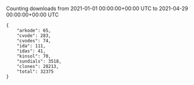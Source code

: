 
Counting downloads from 2021-01-01 00:00:00+00:00 UTC to 2021-04-29 00:00:00+00:00 UTC

```
{
    "arkode": 65,
    "cvode": 283,
    "cvodes": 74,
    "ida": 111,
    "idas": 41,
    "kinsol": 70,
    "sundials": 3518,
    "clones": 28213,
    "total": 32375
}
```
